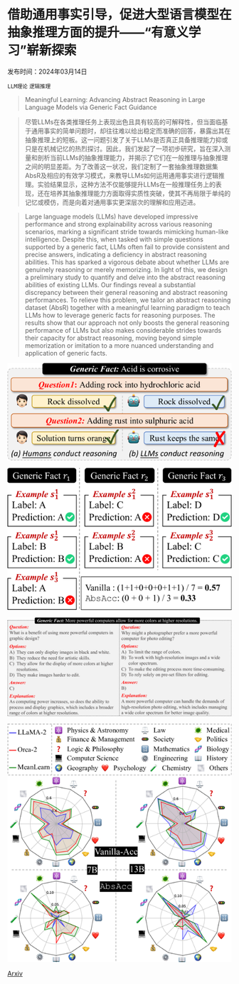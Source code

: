 # 借助通用事实引导，促进大型语言模型在抽象推理方面的提升——“有意义学习”崭新探索

发布时间：2024年03月14日

`LLM理论` `逻辑推理`

> Meaningful Learning: Advancing Abstract Reasoning in Large Language Models via Generic Fact Guidance

> 尽管LLMs在各类推理任务上表现出色且具有较高的可解释性，但当面临基于通用事实的简单问题时，却往往难以给出稳定而准确的回答，暴露出其在抽象推理上的短板。这一问题引发了关于LLMs是否真正具备推理能力抑或只是在机械记忆的热烈探讨。因此，我们发起了一项初步研究，旨在深入测量和剖析当前LLMs的抽象推理能力，并揭示了它们在一般推理与抽象推理之间的明显差距。为了改善这一状况，我们定制了一套抽象推理数据集AbsR及相应的有效学习模式，来教导LLMs如何运用通用事实进行逻辑推理。实验结果显示，这种方法不仅能够提升LLMs在一般推理任务上的表现，还在培养其抽象推理能力方面取得实质性突破，使其不再局限于单纯的记忆或模仿，而是向着对通用事实更深层次的理解和应用迈进。

> Large language models (LLMs) have developed impressive performance and strong explainability across various reasoning scenarios, marking a significant stride towards mimicking human-like intelligence. Despite this, when tasked with simple questions supported by a generic fact, LLMs often fail to provide consistent and precise answers, indicating a deficiency in abstract reasoning abilities. This has sparked a vigorous debate about whether LLMs are genuinely reasoning or merely memorizing. In light of this, we design a preliminary study to quantify and delve into the abstract reasoning abilities of existing LLMs. Our findings reveal a substantial discrepancy between their general reasoning and abstract reasoning performances. To relieve this problem, we tailor an abstract reasoning dataset (AbsR) together with a meaningful learning paradigm to teach LLMs how to leverage generic facts for reasoning purposes. The results show that our approach not only boosts the general reasoning performance of LLMs but also makes considerable strides towards their capacity for abstract reasoning, moving beyond simple memorization or imitation to a more nuanced understanding and application of generic facts.

![借助通用事实引导，促进大型语言模型在抽象推理方面的提升——“有意义学习”崭新探索](../../../paper_images/2403.09085/x1.png)

![借助通用事实引导，促进大型语言模型在抽象推理方面的提升——“有意义学习”崭新探索](../../../paper_images/2403.09085/x2.png)

![借助通用事实引导，促进大型语言模型在抽象推理方面的提升——“有意义学习”崭新探索](../../../paper_images/2403.09085/x3.png)

![借助通用事实引导，促进大型语言模型在抽象推理方面的提升——“有意义学习”崭新探索](../../../paper_images/2403.09085/x4.png)

[Arxiv](https://arxiv.org/abs/2403.09085)